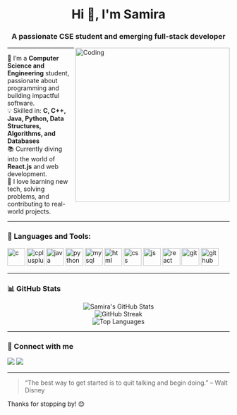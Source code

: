 <h1 align="center">Hi 👋, I'm Samira</h1>
<h3 align="center">A passionate CSE student and emerging full-stack developer</h3>

<img align="right" alt="Coding" width="350" src="https://media.giphy.com/media/qgQUggAC3Pfv687qPC/giphy.gif" />

---

🌟 I’m a **Computer Science and Engineering** student, passionate about programming and building impactful software.  
💡 Skilled in: **C, C++, Java, Python, Data Structures, Algorithms, and Databases**  
📚 Currently diving into the world of **React.js** and web development.  
🎯 I love learning new tech, solving problems, and contributing to real-world projects.

---

### 🚀 Languages and Tools:

<p align="left">
  <img src="https://cdn.jsdelivr.net/gh/devicons/devicon/icons/c/c-original.svg" alt="c" width="40" height="40"/>
  <img src="https://cdn.jsdelivr.net/gh/devicons/devicon/icons/cplusplus/cplusplus-original.svg" alt="cplusplus" width="40" height="40"/>
  <img src="https://cdn.jsdelivr.net/gh/devicons/devicon/icons/java/java-original.svg" alt="java" width="40" height="40"/>
  <img src="https://cdn.jsdelivr.net/gh/devicons/devicon/icons/python/python-original.svg" alt="python" width="40" height="40"/>
  <img src="https://cdn.jsdelivr.net/gh/devicons/devicon/icons/mysql/mysql-original.svg" alt="mysql" width="40" height="40"/>
  <img src="https://cdn.jsdelivr.net/gh/devicons/devicon/icons/html5/html5-original.svg" alt="html" width="40" height="40"/>
  <img src="https://cdn.jsdelivr.net/gh/devicons/devicon/icons/css3/css3-original.svg" alt="css" width="40" height="40"/>
  <img src="https://cdn.jsdelivr.net/gh/devicons/devicon/icons/javascript/javascript-original.svg" alt="js" width="40" height="40"/>
  <img src="https://cdn.jsdelivr.net/gh/devicons/devicon/icons/react/react-original.svg" alt="react" width="40" height="40"/>
  <img src="https://cdn.jsdelivr.net/gh/devicons/devicon/icons/git/git-original.svg" alt="git" width="40" height="40"/>
  <img src="https://cdn.jsdelivr.net/gh/devicons/devicon/icons/github/github-original.svg" alt="github" width="40" height="40"/>
</p>

---

### 📊 GitHub Stats

<p align="center">
  <img src="https://github-readme-stats.vercel.app/api?username=samira-haque&show_icons=true&theme=radical" alt="Samira's GitHub Stats" />
  <br />
  <img src="https://github-readme-streak-stats.herokuapp.com/?user=samira-haque&theme=radical" alt="GitHub Streak" />
  <br />
  <img src="https://github-readme-stats.vercel.app/api/top-langs/?username=samira-haque&layout=compact&theme=radical" alt="Top Languages" />
</p>

---

### 🔗 Connect with me

<p>
  <a href="sh6007530@gmail.com"><img src="https://img.shields.io/badge/-Email-%23333?style=for-the-badge&logo=gmail&logoColor=white" /></a>
  <a href="https://www.linkedin.com/in/samirahaque1/" target="_blank"><img src="https://img.shields.io/badge/-LinkedIn-blue?style=for-the-badge&logo=linkedin&logoColor=white" /></a>
  <!-- Add more social links if needed -->
</p>

---

> “The best way to get started is to quit talking and begin doing.” – Walt Disney

Thanks for stopping by! 😊
